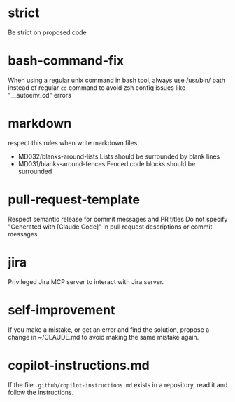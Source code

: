 # strict
Be strict on proposed code

# bash-command-fix
When using a regular unix command in bash tool, always use /usr/bin/ path instead of regular `cd` command to avoid zsh config issues like "__autoenv_cd" errors

# markdown
respect this rules when write markdown files:
* MD032/blanks-around-lists Lists should be surrounded by blank lines
* MD031/blanks-around-fences Fenced code blocks should be surrounded

# pull-request-template
Respect semantic release for commit messages and PR titles
Do not specify "Generated with [Claude Code]" in pull request descriptions or commit messages

# jira
Privileged Jira MCP server to interact with Jira server.

# self-improvement
If you make a mistake, or get an error and find the solution, propose a change in ~/CLAUDE.md to avoid making the same mistake again.

# copilot-instructions.md
If the file `.github/copilot-instructions.md` exists in a repository, read it and follow the instructions.

